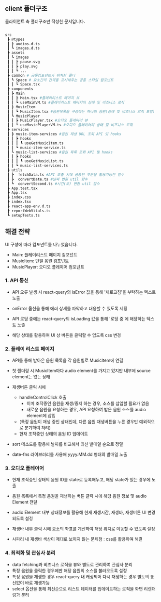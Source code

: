## client 폴더구조

클라이언트 측 폴더구조만 작성한 문서입니다.

```bash

src
 ┣ @types
 ┃ ┣ audios.d.ts
 ┃ ┗ images.d.ts
 ┣ assets
 ┃ ┗ images
 ┃ ┃ ┣ pause.svg
 ┃ ┃ ┣ play.svg
 ┃ ┃ ┗ ...
 ┣ common # 공통컴포넌트가 위치한 폴더
 ┃ ┗ Space # 요소간의 간격을 표시해주는 공통 스타일 컴포넌트
 ┃ ┃ ┗ Space.tsx
 ┣ components
 ┃ ┣ Main
 ┃ ┃ ┣ Main.tsx #플레이리스트 페이지 뷰
 ┃ ┃ ┗ useMainVM.ts #플레이리스트 페이지의 상태 및 비즈니스 로직
 ┃ ┣ MusicItem
 ┃ ┃ ┗ MusicItem.tsx #음원목록을 구성하는 하나의 음원(상태 및 비즈니스 로직 포함)
 ┃ ┗ MusicPlayer
 ┃ ┃ ┣ MusicPlayer.tsx #오디오 플레이어 뷰
 ┃ ┃ ┗ useMusicPlayerVM.ts #오디오 플레이어의 상태 및 비즈니스 로직
 ┣ services
 ┃ ┣ music-item-services #음원 재생 URL 조회 API 및 hooks
 ┃ ┃ ┣ hooks
 ┃ ┃ ┃ ┗ useGetMusicItem.ts
 ┃ ┃ ┗ music-item-service.ts
 ┃ ┗ music-list-services #음원 목록 조회 API 및 hooks
 ┃ ┃ ┣ hooks
 ┃ ┃ ┃ ┗ useGetMusicList.ts
 ┃ ┃ ┗ music-list-services.ts
 ┣ utils
 ┃ ┣  fetchData.ts #API 호출 시에 공통된 부분을 활용가능한 함수
 ┃ ┣  convertDate.ts #날짜 변환 util 함수
 ┃ ┗  convertSecond.ts #시간(초) 변환 util 함수
 ┣ App.test.tsx
 ┣ App.tsx
 ┣ index.css
 ┣ index.tsx
 ┣ react-app-env.d.ts
 ┣ reportWebVitals.ts
 ┗ setupTests.ts

```

## 해결 전략

UI 구성에 따라 컴포넌트를 나누었습니다.

- Main: 플레이리스트 페이지 컴포넌트
- MusicItem: 단일 음원 컴포넌트
- MusicPlayer: 오디오 플레이어 컴포넌트

### 1. API 통신

- API 오류 발생 시 react-query의 isError 값을 통해 '새로고침'을 부탁하는 텍스트 노출
- onError 옵션을 통해 에러 상세를 파악하고 대응할 수 있도록 세팅

- API 로딩 중에는 react-query의 isLoading 값을 통해 '로딩 중'에 해당하는 텍스트 노출
- 해당 상태를 활용하여 UI 상 버튼을 클릭할 수 없도록 css 변경

### 2. 플레이 리스트 페이지

- API를 통해 받아온 음원 목록을 각 음원별로 MusicItem에 연결
- 첫 렌더링 시 MusicItem마다 audio element를 가지고 있지만 내부에 source element는 없는 상태
- 재생버튼 클릭 시에

  - handleControlClick 호출
    - 이미 조작중인 음원을 재생/중지 하는 경우, 소스를 삽입할 필요가 없음
    - 새로운 음원을 요청하는 경우, API 요청하여 받은 음원 소스를 audio element에 삽입
  - (특정 음원이 재생 중인 상태인데, 다른 음원 재생버튼을 누른 경우만 예외적으로 분기하여 처리)
  - 현재 조작중인 상태의 음원 ID 업데이트

- sort 메소드를 활용해 날짜를 비교해서 최신 발매일 순으로 정렬
- date-fns 라이브러리를 사용해 yyyy.MM.dd 형태의 발매일 노출

### 3. 오디오 플레이어

- 현재 조작중인 상태의 음원 ID를 state로 등록해두고, 해당 state가 있는 경우에 노출
- 음원 목록에서 특정 음원을 재생하는 버튼 클릭 시에 해당 음원 정보 및 audio Element 전달
- audio Element 내부 상태정보를 활용해 현재 재생시간, 재생바, 재생버튼 UI 변경되도록 설정
- 재생바 내부 클릭 시에 요소의 좌표를 계산하여 해당 위치로 이동할 수 있도록 설정

- 사파리 내 재생바 색상이 제대로 보이지 않는 문제점 : css를 활용하여 해결

### 4. 최적화 및 관심사 분리

- data fetching과 비즈니스 로직을 뷰와 별도로 관리하여 관심사 분리
- 특정 음원을 클릭한 경우에만 해당 음원의 소스를 불러오도록 설정
- 특정 음원을 재생한 경우 react-query 내 캐싱되어 다시 재생하는 경우 별도의 통신없이 바로 재생가능
- select 옵션을 통해 최신순으로 리스트 데이터를 업데이트하는 로직을 화면 리렌더링과 분리
